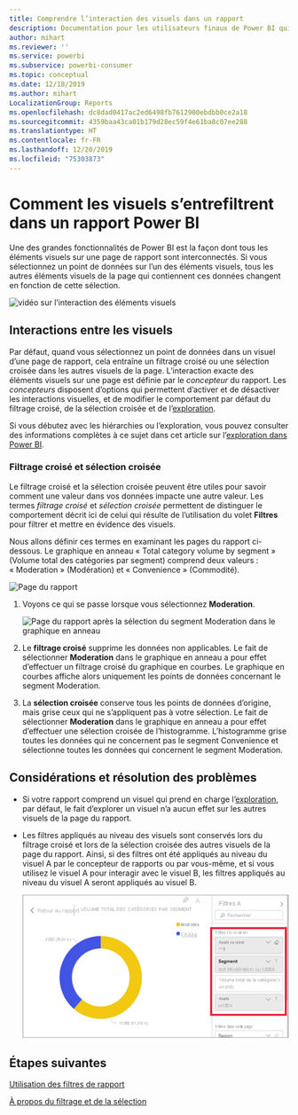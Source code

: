 ```yaml
---
title: Comprendre l’interaction des visuels dans un rapport
description: Documentation pour les utilisateurs finaux de Power BI qui explique comment les éléments visuels interagissent sur une page de rapport.
author: mihart
ms.reviewer: ''
ms.service: powerbi
ms.subservice: powerbi-consumer
ms.topic: conceptual
ms.date: 12/18/2019
ms.author: mihart
LocalizationGroup: Reports
ms.openlocfilehash: dc8dad0417ac2ed6498fb7612900ebdbb0ce2a18
ms.sourcegitcommit: 4359baa43ca01b179d28ec59f4e61ba8c07ee288
ms.translationtype: HT
ms.contentlocale: fr-FR
ms.lasthandoff: 12/20/2019
ms.locfileid: "75303873"
---
```

# <a name="how-visuals-cross-filter-each-other-in-a-power-bi-report"></a>Comment les visuels s’entrefiltrent dans un rapport Power BI
Une des grandes fonctionnalités de Power BI est la façon dont tous les éléments visuels sur une page de rapport sont interconnectés. Si vous sélectionnez un point de données sur l’un des éléments visuels, tous les autres éléments visuels de la page qui contiennent ces données changent en fonction de cette sélection. 

![vidéo sur l’interaction des éléments visuels](media/end-user-interactions/interactions.gif)

## <a name="how-visuals-interact-with-each-other"></a>Interactions entre les visuels

Par défaut, quand vous sélectionnez un point de données dans un visuel d’une page de rapport, cela entraîne un filtrage croisé ou une sélection croisée dans les autres visuels de la page. L’interaction exacte des éléments visuels sur une page est définie par le *concepteur* du rapport. Les *concepteurs* disposent d’options qui permettent d’activer et de désactiver les interactions visuelles, et de modifier le comportement par défaut du filtrage croisé, de la sélection croisée et de l’[exploration](end-user-drill.md). 

Si vous débutez avec les hiérarchies ou l’exploration, vous pouvez consulter des informations complètes à ce sujet dans cet article sur l’[exploration dans Power BI](end-user-drill.md). 

### <a name="cross-filtering-and-cross-highlighting"></a>Filtrage croisé et sélection croisée

Le filtrage croisé et la sélection croisée peuvent être utiles pour savoir comment une valeur dans vos données impacte une autre valeur. Les termes *filtrage croisé* et *sélection croisée* permettent de distinguer le comportement décrit ici de celui qui résulte de l’utilisation du volet **Filtres** pour filtrer et mettre en évidence des visuels.  

Nous allons définir ces termes en examinant les pages du rapport ci-dessous. Le graphique en anneau « Total category volume by segment » (Volume total des catégories par segment) comprend deux valeurs : « Moderation » (Modération) et « Convenience » (Commodité). 

![Page du rapport](media/end-user-interactions/power-bi-interactions-before.png)

1. Voyons ce qui se passe lorsque vous sélectionnez **Moderation**.

    ![Page du rapport après la sélection du segment Moderation dans le graphique en anneau](media/end-user-interactions/power-bi-interactions-after.png)

2. Le **filtrage croisé** supprime les données non applicables. Le fait de sélectionner **Moderation** dans le graphique en anneau a pour effet d’effectuer un filtrage croisé du graphique en courbes. Le graphique en courbes affiche alors uniquement les points de données concernant le segment Moderation. 

3. La **sélection croisée** conserve tous les points de données d’origine, mais grise ceux qui ne s’appliquent pas à votre sélection. Le fait de sélectionner **Moderation** dans le graphique en anneau a pour effet d’effectuer une sélection croisée de l’histogramme. L’histogramme grise toutes les données qui ne concernent pas le segment Convenience et sélectionne toutes les données qui concernent le segment Moderation. 


## <a name="considerations-and-troubleshooting"></a>Considérations et résolution des problèmes
- Si votre rapport comprend un visuel qui prend en charge l’[exploration](end-user-drill.md), par défaut, le fait d’explorer un visuel n’a aucun effet sur les autres visuels de la page du rapport.     
- Les filtres appliqués au niveau des visuels sont conservés lors du filtrage croisé et lors de la sélection croisée des autres visuels de la page du rapport. Ainsi, si des filtres ont été appliqués au niveau du visuel A par le concepteur de rapports ou par vous-même, et si vous utilisez le visuel A pour interagir avec le visuel B, les filtres appliqués au niveau du visuel A seront appliqués au visuel B.

    ![Page du rapport après la sélection du segment Moderation dans le graphique en anneau](media/end-user-interactions/power-bi-visual-filters.png)

## <a name="next-steps"></a>Étapes suivantes
[Utilisation des filtres de rapport](../power-bi-how-to-report-filter.md)    


[À propos du filtrage et de la sélection](end-user-report-filter.md) 
